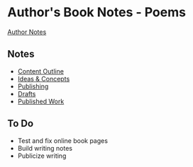 # Author's Book Notes - Poems

[Author Notes](../writing/Index)

## Notes

* [Content Outline](Outline)
* [Ideas & Concepts](Ideas)
* [Publishing](Publishing)
* [Drafts](Drafts)
* [Published Work](https://seamansguide.com/book/3)

## To Do

* Test and fix online book pages
* Build writing notes
* Publicize writing

